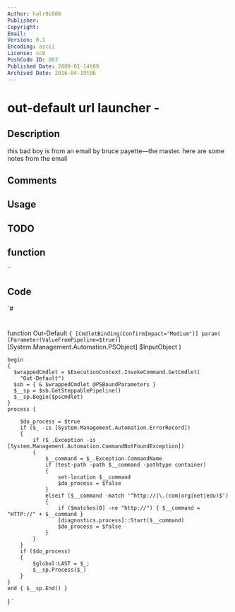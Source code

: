 ```yaml
---
Author: halr9i000
Publisher: 
Copyright: 
Email: 
Version: 0.1
Encoding: ascii
License: cc0
PoshCode ID: 803
Published Date: 2009-01-14t09
Archived Date: 2016-04-19t06
---
```


# out-default url launcher - 

## Description

this bad boy is from an email by bruce payette—the master.  here are some notes from the email

## Comments



## Usage



## TODO



## function

``

## Code

`#
 #
 #
 function Out-Default `
 {
    [CmdletBinding(ConfirmImpact="Medium")]
    param(
        [Parameter(ValueFromPipeline=$true)] `
        [System.Management.Automation.PSObject] $InputObject
    )
 
    begin
    {
      $wrappedCmdlet = $ExecutionContext.InvokeCommand.GetCmdlet(
        "Out-Default")
      $sb = { & $wrappedCmdlet @PSBoundParameters }
      $__sp = $sb.GetSteppablePipeline()
      $__sp.Begin($pscmdlet)
    }
    process {
 
        $do_process = $true
        if ($_ -is [System.Management.Automation.ErrorRecord])
        {
            if ($_.Exception -is [System.Management.Automation.CommandNotFoundException])
            {
                $__command = $_.Exception.CommandName
                if (test-path -path $__command -pathtype container)
                {
                    set-location $__command
                    $do_process = $false
                }
                elseif ($__command -match '^http://|\.(com|org|net|edu)$')
                {
                    if ($matches[0] -ne "http://") { $__command = "HTTP://" + $__command }
                    [diagnostics.process]::Start($__command)
                    $do_process = $false
                }
            }
        }
        if ($do_process)
        {
            $global:LAST = $_;
            $__sp.Process($_)
        }
    }
    end { $__sp.End() }
 }
`

